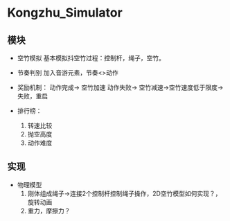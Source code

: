# Kongzhu_Simulator

## 模块
- 空竹模拟
  基本模拟抖空竹过程：控制杆，绳子，空竹。

- 节奏判别
  加入音游元素，节奏<>动作

- 奖励机制：
  动作完成-> 空竹加速
  动作失败-> 空竹减速->空竹速度低于限度->失败，重启

- 排行榜：
  1. 转速比较
  2. 抛空高度
  3. 动作难度



## 实现

- 物理模型
  1. 刚体组成绳子->连接2个控制杆控制绳子操作，2D空竹模型如何实现？，旋转动画
  2. 重力，摩擦力？
